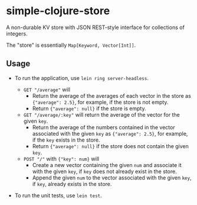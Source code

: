 # simple-clojure-store

A non-durable KV store with JSON REST-style interface for collections of integers.

The "store" is essentially `Map[Keyword, Vector[Int]]`.

## Usage

- To run the application, use `lein ring server-headless`.
  - `GET "/average"` will
    - Return the average of the averages of each vector in the store as `{"average": 2.5}`, for example, if the store is not empty.
    - Return `{"average": null}` if the store is empty.
  - `GET "/average/:key"` will return the average of the vector for the given `key`.
    - Return the average of the numbers contained in the vector associated with the given `key` as `{"average": 2.5}`, for example, if the `key` exists in the store.
    - Return `{"average": null}` if the store does not contain the given `key`.
  - `POST "/"` with `{"key": num}` will
    - Create a new vector containing the given `num` and associate it with the given `key`, if `key` does not already exist in the store.
    - Append the given `num` to the vector associated with the given `key`, if `key`, already exists in the store.

- To run the unit tests, use `lein test`.
